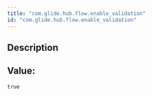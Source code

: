 ```yaml
---
title: "com.glide.hub.flow.enable_validation"
id: "com.glide.hub.flow.enable_validation"
---
```

## Description



## Value: 
```
true
```